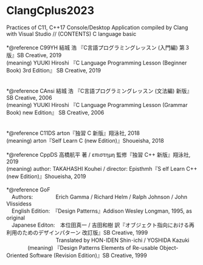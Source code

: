 # ClangCplus2023
Practices of C11, C++17 Console/Desktop Application compiled by Clang with Visual Studio // (CONTENTS) C language basic <br />
<br />
*@reference C99YH  結城 浩 『C言語プログラミングレッスン (入門編) 第３版』SB Creative, 2019 <br />
(meaning) YUUKI Hiroshi 『C Language Programming Lesson (Beginner Book) 3rd Edition』 SB Creative, 2019 <br />
<br />                 
*@reference CAnsi  結城 浩 『C言語プログラミングレッスン (文法編) 新版』  SB Creative, 2006 <br />
(meaning) YUUKI Hiroshi 『C Language Programming Lesson (Grammar Book) new Edition』 SB Creative, 2006 <br />
<br />                  
*@reference C11DS  arton『独習 C 新版』翔泳社, 2018<br />
(meaning) arton『Self Learn C (new Edition)』Shoueisha, 2018 <br />
<br />
*@reference CppDS  高橋航平 著 / επιστημη 監修『独習 C++ 新版』翔泳社, 2019 <br />
(meaning) author: TAKAHASHI Kouhei / director: Episthmh『S
elf Learn C++ (new Edition)』Shoueisha, 2019 <br />
<br />
*@reference GoF <br />
　Authors:　　　　 Erich Gamma / Richard Helm / Ralph Johnson / John Vlissidess <br />
　English Edition:　『Design Patterns』Addison Wesley Longman, 1995, as original <br />
　Japanese Editon:　本位田真一 / 吉田和樹 訳『オブジェクト指向における再利用のためのデザインパターン 改訂版』SB Creative, 1999 <br />
　　　　　　　　　 Translated by HON･IDEN Shin･ichi / YOSHIDA Kazuki <br />
　　　　(meaning) 『Design Patterns Elements of Re-usable Object-Oriented Software (Revision Edition)』SB Creative, 1999 <br />
<br />
